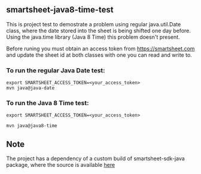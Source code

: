 ## smartsheet-java8-time-test

This is project test to demostrate a problem using regular java.util.Date class, where the date stored into the sheet is being shifted one day before. Using the java.time library (Java 8 Time) this problem doesn't present. 

Before runing you must obtain an access token from <https://smartsheet.com> and update the sheet id at both classes with one you can read and write to. 

### To run the regular Java Date test:
```
export SMARTSHEET_ACCESS_TOKEN=<your_access_token>
mvn java@java-date
```

### To run the Java 8 Time test:
```
export SMARTSHEET_ACCESS_TOKEN=<your_access_token>

mvn java@java8-time
```

## Note
The project has a dependency of a custom build of smartsheet-sdk-java package, where the source is available [here](https://github.com/ricardoalonso/smartsheet-java-sdk)